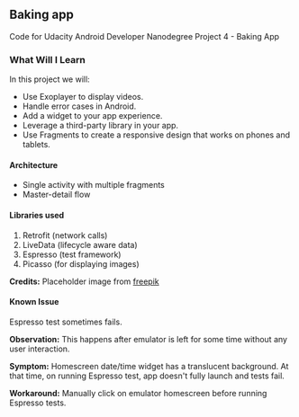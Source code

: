 ## Baking app
Code for Udacity Android Developer Nanodegree Project 4 - Baking App

### What Will I Learn
In this project we will:
* Use Exoplayer to display videos.
* Handle error cases in Android.
* Add a widget to your app experience.
* Leverage a third-party library in your app.
* Use Fragments to create a responsive design that works on phones and tablets.


#### Architecture
* Single activity with multiple fragments
* Master-detail flow


#### Libraries used
1. Retrofit (network calls)
2. LiveData (lifecycle aware data)
3. Espresso (test framework)
4. Picasso (for displaying images)


**Credits:** Placeholder image from [freepik](https://www.freepik.com)

#### Known Issue
Espresso test sometimes fails. 

**Observation:** This happens after emulator is left for some time without any user interaction. 

**Symptom:** Homescreen date/time widget has a translucent background. At that time, on running Espresso test, app doesn't fully launch and tests fail.

**Workaround:** Manually click on emulator homescreen before running Espresso tests.  